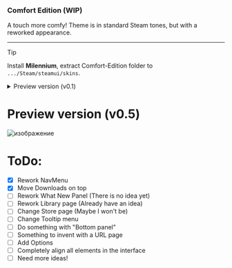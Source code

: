 <h3>
  Comfort Edition (WIP)
</h3>
A touch more comfy! Theme is in standard Steam tones, but with a reworked appearance.
<hr>

> [!tip]
> Install **Milennium**, extract Comfort-Edition folder to `.../Steam/steamui/skins`.

<details>
  <summary>Preview version (v0.1)</summary>
  
![изображение](https://github.com/user-attachments/assets/bd44038a-5c43-4910-b8fb-1695ae2e0ae9)

</details>

# Preview version (v0.5)
![изображение](https://github.com/user-attachments/assets/6d094730-51e6-42f6-8fc6-ee4d5747e0cd)



# ToDo:
- [x] Rework NavMenu
- [x] Move Downloads on top
- [ ] Rework What New Panel (There is no idea yet)
- [ ] Rework Library page (Already have an idea)
- [ ] Change Store page (Maybe I won't be)
- [ ] Change Tooltip menu
- [ ] Do something with "Bottom panel"
- [ ] Something to invent with a URL page
- [ ] Add Options
- [ ] Completely align all elements in the interface
- [ ] Need more ideas!
